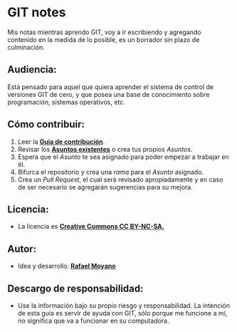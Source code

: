 # GIT notes
Mis notas mientras aprendo GIT, voy a ir escribiendo y agregando contenido en la medida de lo posible, es un borrador sin plazo de culminación.

## Audiencia:

Está pensado para aquel que quiera aprender el sistema de control de versiones GIT de cero, y que posea una base de conocimiento sobre programación, 
sistemas operativos, etc.


## Cómo contribuir:

1. Leer la [**Guia de contribución**][1].
2. Revisar los [**Asuntos existentes**][2] o crea tus propios *Asuntos*. 
3. Espera que el *Asunto* te sea asignado para poder empezar a trabajar en él.
4. Bifurca el repositorio y crea una *rama* para el *Asunto* asignado.
5. Crea un *Pull Request*, el cual será revisado apropiadamente y en caso de ser necesario se agregarán sugerencias para su mejora.
    
## Licencia:
 
 * La licencia es [**Creative Commons CC BY-NC-SA.**](https://creativecommons.org/licenses/by-nc-sa/4.0/legalcode)

## Autor: 

 * Idea y desarrollo: [**Rafael Moyano**](https://github.com/rmoyano)

## Descargo de responsabilidad:

 * Use la información bajo su propio riesgo y responsabilidad. La intención de esta guía es servir de ayuda con GIT, sólo porque me funcione a mí, no significa que va a funcionar en su computadora.

[1]: https://github.com/rmoyano/gitnotes/CONTRIBUIR.md
[2]: https://github.com/rmoyano/gitnotes/issues
